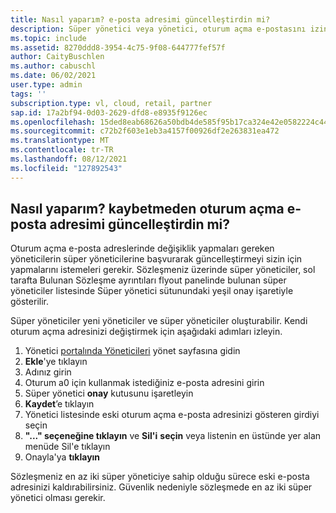 ```yaml
---
title: Nasıl yaparım? e-posta adresimi güncelleştirdin mi?
description: Süper yönetici veya yönetici, oturum açma e-postasını izinleri kaybetmeden güncelleştirmek istiyor
ms.topic: include
ms.assetid: 8270ddd8-3954-4c75-9f08-644777fef57f
author: CaityBuschlen
ms.author: cabuschl
ms.date: 06/02/2021
user.type: admin
tags: ''
subscription.type: vl, cloud, retail, partner
sap.id: 17a2bf94-0d03-2629-dfd8-e8935f9126ec
ms.openlocfilehash: 15ded8eab68626a50bdb4de585f95b17ca324e42e0582224c440269ca5a0bd65
ms.sourcegitcommit: c72b2f603e1eb3a4157f00926df2e263831ea472
ms.translationtype: MT
ms.contentlocale: tr-TR
ms.lasthandoff: 08/12/2021
ms.locfileid: "127892543"
---
```

## <a name="how-do-i-update-my-sign-in-email-address-without-losing-permissions"></a>Nasıl yaparım? kaybetmeden oturum açma e-posta adresimi güncelleştirdin mi? 
Oturum açma e-posta adreslerinde değişiklik yapmaları gereken yöneticilerin süper yöneticilerine başvurarak güncelleştirmeyi sizin için yapmalarını istemeleri gerekir. Sözleşmeniz üzerinde süper yöneticiler, sol tarafta Bulunan Sözleşme ayrıntıları flyout panelinde bulunan süper  yöneticiler listesinde Süper yönetici sütunundaki yeşil onay işaretiyle gösterilir.   

Süper yöneticiler yeni yöneticiler ve süper yöneticiler oluşturabilir. Kendi oturum açma adresinizi değiştirmek için aşağıdaki adımları izleyin.

1. Yönetici [portalında Yöneticileri](https://manage.visualstudio.com/administrators) yönet sayfasına gidin 
2. **Ekle**'ye tıklayın
3. Adınız girin 
4. Oturum a0 için kullanmak istediğiniz e-posta adresini girin
5. Süper yönetici **onay** kutusunu işaretleyin
0. **Kaydet**’e tıklayın
0. Yönetici listesinde eski oturum açma e-posta adresinizi gösteren girdiyi seçin
0. **"..." seçeneğine tıklayın** ve **Sil'i** **seçin** veya listenin en üstünde yer alan menüde Sil'e tıklayın
0. Onayla'ya **tıklayın**

Sözleşmeniz en az iki süper yöneticiye sahip olduğu sürece eski e-posta adresinizi kaldırabilirsiniz. Güvenlik nedeniyle sözleşmede en az iki süper yönetici olması gerekir. 
